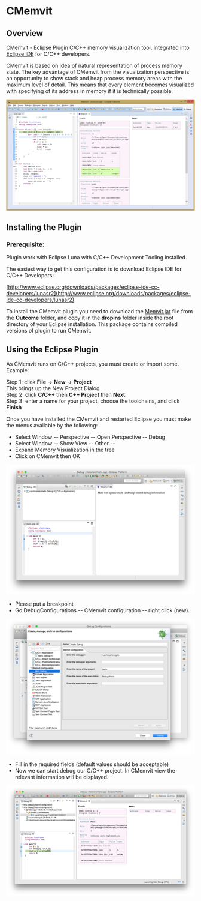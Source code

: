 # CMemvit

## Overview

CMemvit - Eclipse Plugin C/C++ memory visualization tool, integrated into [Eclipse IDE](http://www.eclipse.org/) for C/C++ developers.

CMemvit is based on idea of natural representation of process memory state. The key advantage of CMemvit from the visualization perspective is an opportunity to show stack and heap process memory areas with the maximum level of detail. This means that every element becomes visualized with specifying of its address in memory if it is technically possible.

![alt tag](https://raw.githubusercontent.com/MaratMingazov/CMemvit/dev/images/CMemvitUserInterface.png)

## Installing the Plugin

### Prerequisite: ###

Plugin work with Eclipse Luna with C/C++ Development Tooling installed.

The easiest way to get this configuration is to download Eclipse IDE for C/C++ Developers:

[http://www.eclipse.org/downloads/packages/eclipse-ide-cc-developers/lunasr2](http://www.eclipse.org/downloads/packages/eclipse-ide-cc-developers/lunasr2)

To install the CMemvit plugin you need to download the [Memvit.jar](https://github.com/PavelSozonov/CMemvit/raw/master/Outcome/Memvit.jar) file from the <b>Outcome</b> folder, and copy it in the <b>dropins</b> folder inside the root directory of your Eclipse installation. This package contains compiled versions of plugin to run CMemvit.

## Using the Eclipse Plugin

As CMemvit runs on C/C++ projects, you must create or import some. Example:

Step 1: click <b>File</b> -&gt; <b>New</b> -&gt; <b>Project</b><br>
This brings up the New Project Dialog<br>
Step 2: click <b>C/C++</b> then <b>C++ Project</b> then <b>Next</b><br>
Step 3: enter a name for your project, choose the toolchains, and click <b>Finish</b><br>


Once you have installed the CMemvit and restarted Eclipse you must make the menus available by the following:

* Select Window -- Perspective -- Open Perspective -- Debug
* Select Window -- Show View -- Other -- 
* Expand Memory Visualization in the tree
* Click on CMemvit then OK

<img src="https://raw.githubusercontent.com/MaratMingazov/CMemvit/dev/images/CMemvitDebugPerspective.png" width="800">

* Please put a breakpoint 
* Go DebugConfigurations -- CMemvit configuration -- right click (new).

<img src="https://raw.githubusercontent.com/MaratMingazov/CMemvit/dev/images/CMemvitConfigurationTab.png" width="800">

* Fill in the required fields (default values should be acceptable)
* Now we can start debug our C/C++ project. In CMemvit view the relevant information will be displayed.

<img src="https://raw.githubusercontent.com/MaratMingazov/CMemvit/dev/images/CMemvitVisualization.png" width="800">
